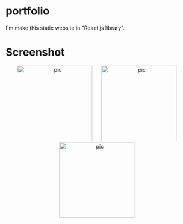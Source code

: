 # portfolio
I'm make this static website in "React.js library".
# Screenshot

<p align="center">
  <a><img src="https://user-images.githubusercontent.com/63333015/145166107-88e35266-abfb-4476-80c9-4f1b1b38165e.png" alt="pic" width="200" />  </a>
  &nbsp;&nbsp;&nbsp;&nbsp;
<a><img src="https://user-images.githubusercontent.com/63333015/145171195-de711cde-ce2f-42c2-ad6c-cbca6468b260.png" alt="pic" width="200" />    </a>
  &nbsp;&nbsp;&nbsp;&nbsp;
<a><img src="https://user-images.githubusercontent.com/63333015/145167713-b5adc710-c5b5-448f-82ff-d3c2d84db0ed.png" alt="pic" width="200" />  </a>
  &nbsp;&nbsp;&nbsp;&nbsp;
</p>


                                                                                                                                 


                                                                                                                                      




